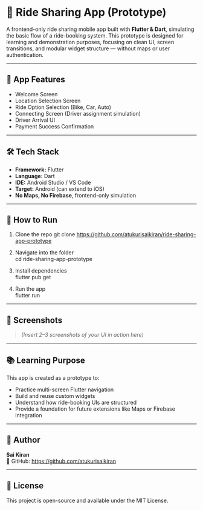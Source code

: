 # 🚖 Ride Sharing App (Prototype)

A frontend-only ride sharing mobile app built with **Flutter & Dart**, simulating the basic flow of a ride-booking system. This prototype is designed for learning and demonstration purposes, focusing on clean UI, screen transitions, and modular widget structure — without maps or user authentication.

---

## 📱 App Features

- Welcome Screen  
- Location Selection Screen  
- Ride Option Selection (Bike, Car, Auto)  
- Connecting Screen (Driver assignment simulation)  
- Driver Arrival UI  
- Payment Success Confirmation  

---

## 🛠️ Tech Stack

- **Framework:** Flutter  
- **Language:** Dart  
- **IDE:** Android Studio / VS Code  
- **Target:** Android (can extend to iOS)  
- **No Maps, No Firebase**, frontend-only simulation

---

## 🚀 How to Run

1. Clone the repo git clone https://github.com/atukurisaikiran/ride-sharing-app-prototype

2. Navigate into the folder  
cd ride-sharing-app-prototype


3. Install dependencies  
flutter pub get

4. Run the app  
flutter run
---

## 📸 Screenshots

> *(Insert 2–3 screenshots of your UI in action here)*

---

## 📚 Learning Purpose

This app is created as a prototype to:
- Practice multi-screen Flutter navigation
- Build and reuse custom widgets
- Understand how ride-booking UIs are structured
- Provide a foundation for future extensions like Maps or Firebase integration

---

## 🙌 Author

**Sai Kiran**  
📎 GitHub: https://github.com/atukurisaikiran

---

## 📌 License

This project is open-source and available under the MIT License.
 

